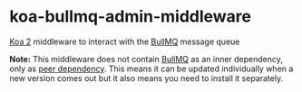 # koa-bullmq-admin-middleware

[Koa 2](https://koajs.com/) middleware to interact with the [BullMQ](https://docs.bullmq.io/) message queue

**Note:** This middleware does not contain [BullMQ](https://github.com/taskforcesh/bullmq) as an inner dependency, only as [peer dependency](https://nodejs.org/es/blog/npm/peer-dependencies/). This means it can be updated individually when a new version comes out but it also means you need to install it separately.